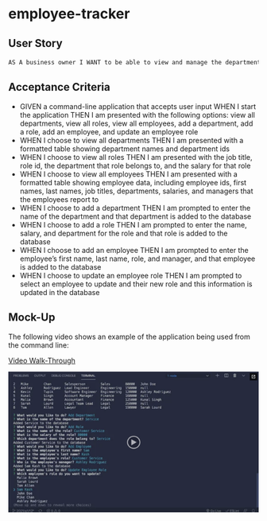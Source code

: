 # employee-tracker

## User Story

```md
AS A business owner I WANT to be able to view and manage the departments, roles, and employees in my company SO THAT I can organize and plan my business
```

## Acceptance Criteria

- GIVEN a command-line application that accepts user input
WHEN I start the application THEN I am presented with the following options: view all departments, view all roles, view all employees, add a department, add a role, add an employee, and update an employee role
- WHEN I choose to view all departments THEN I am presented with a formatted table showing department names and department ids
- WHEN I choose to view all roles THEN I am presented with the job title, role id, the department that role belongs to, and the salary for that role
- WHEN I choose to view all employees THEN I am presented with a formatted table showing employee data, including employee ids, first names, last names, job titles, departments, salaries, and managers that the employees report to
- WHEN I choose to add a department THEN I am prompted to enter the name of the department and that department is added to the database 
- WHEN I choose to add a role THEN I am prompted to enter the name, salary, and department for the role and that role is added to the database
- WHEN I choose to add an employee THEN I am prompted to enter the employee’s first name, last name, role, and manager, and that employee is added to the database
- WHEN I choose to update an employee role THEN I am prompted to select an employee to update and their new role and this information is updated in the database 


## Mock-Up

The following video shows an example of the application being used from the command line:

[Video Walk-Through](https://drive.google.com/file/d/12sk9O8kPiyMJKfZnlSAJ7LLw_WWabteV/view)

![GIF](./imgs/12-sql-homework-video-thumbnail.png)